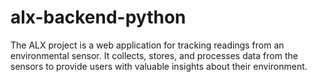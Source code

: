 # alx-backend-python
 The ALX project is a web application for tracking readings from an environmental sensor. It collects, stores, and processes data from the sensors to provide users with valuable insights about their environment.
